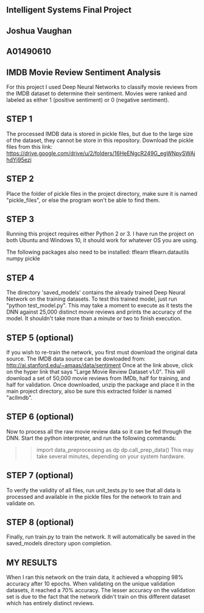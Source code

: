 ## Intelligent Systems Final Project
## Joshua Vaughan
## A01490610

## IMDB Movie Review Sentiment Analysis

For this project I used Deep Neural Networks to classify movie reviews from the IMDB dataset to determine their sentiment. Movies were ranked and labeled as either 1 (positive sentiment) or 0 (negative sentiment).

## STEP 1

The processed IMDB data is stored in pickle files, but due to the large size of the dataset, they cannot be store in this repository.
Download the pickle files from this link:
  https://drive.google.com/drive/u/2/folders/16HeENgcR249G_egWNpySWAjhdYj95ezj

## STEP 2 

Place the folder of pickle files in the project directory, make sure it is named "pickle_files", or else the program won't be able to find them.

## STEP 3

Running this project requires either Python 2 or 3. I have run the project on both Ubuntu and Windows 10, it should work for whatever OS you are using.

The following packages also need to be installed:
  tflearn
  tflearn.datautils
  numpy
  pickle

## STEP 4

The directory 'saved_models' contains the already trained Deep Neural Network on the training datasets. To test this trained model, just run "python test_model.py". This may take a moment to execute as it tests the DNN against 25,000 distinct movie reviews and prints the accuracy of the model. It shouldn't take more than a minute or two to finish execution.

## STEP 5 (optional)

If you wish to re-train the network, you first must download the original data source. The IMDB data source can be dowloaded from:
  http://ai.stanford.edu/~amaas/data/sentiment
Once at the link above, click on the hyper link that says "Large Movie Review Dataset v1.0". This will download a set of 50,000 movie reviews from IMDb, half for training, and half for validation. Once downloaded, unzip the package and place it in the main project directory, also be sure this extracted folder is named "aclImdb".

## STEP 6 (optional)

Now to process all the raw movie review data so it can be fed through the DNN. 
Start the python interpreter, and run the following commands:
  >> import data_preprocessing as dp
  >> dp.call_prep_data()
This may take several minutes, depending on your system hardware.

## STEP 7 (optional)

To verify the validity of all files, run unit_tests.py to see that all data is processed and available in the pickle files for the network to train and validate on.

## STEP 8 (optional)

Finally, run train.py to train the network. It will automatically be saved in the saved_models directory upon completion.

## MY RESULTS

When I ran this network on the train data, it achieved a whopping 98% accuracy after 10 epochs. When validating on the unique validation datasets, it reached a 70% accuracy. The lesser accuracy on the validation set is due to the fact that the network didn't train on this different dataset which has entirely distinct reviews.
